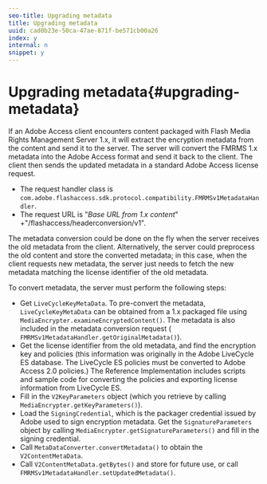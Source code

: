```yaml
---
seo-title: Upgrading metadata
title: Upgrading metadata
uuid: cad0b23e-50ca-47ae-871f-be571cb00a26
index: y
internal: n
snippet: y
---
```


# Upgrading metadata{#upgrading-metadata}

If an Adobe Access client encounters content packaged with Flash Media Rights Management Server 1.x, it will extract the encryption metadata from the content and send it to the server. The server will convert the FMRMS 1.x metadata into the Adobe Access format and send it back to the client. The client then sends the updated metadata in a standard Adobe Access license request.

* The request handler class is `com.adobe.flashaccess.sdk.protocol.compatibility.FMRMSv1MetadataHandler`. 
* The request URL is "*Base URL from 1.x content*" +"/flashaccess/headerconversion/v1".

The metadata conversion could be done on the fly when the server receives the old metadata from the client. Alternatively, the server could preprocess the old content and store the converted metadata; in this case, when the client requests new metadata, the server just needs to fetch the new metadata matching the license identifier of the old metadata.

To convert metadata, the server must perform the following steps:

* Get `LiveCycleKeyMetaData`. To pre-convert the metadata, `LiveCycleKeyMetaData` can be obtained from a 1.x packaged file using `MediaEncrypter.examineEncryptedContent()`. The metadata is also included in the metadata conversion request ( `FMRMSv1MetadataHandler.getOriginalMetadata()`). 
* Get the license identifier from the old metadata, and find the encryption key and policies (this information was originally in the Adobe LiveCycle ES database. The LiveCycle ES policies must be converted to Adobe Access 2.0 policies.) The Reference Implementation includes scripts and sample code for converting the policies and exporting license information from LiveCycle ES. 
* Fill in the `V2KeyParameters` object (which you retrieve by calling `MediaEncrypter.getKeyParameters()`). 
* Load the `SigningCredential`, which is the packager credential issued by Adobe used to sign encryption metadata. Get the `SignatureParameters` object by calling `MediaEncrypter.getSignatureParameters()` and fill in the signing credential. 
* Call `MetaDataConverter.convertMetadata()` to obtain the `V2ContentMetaData`. 
* Call `V2ContentMetaData.getBytes()` and store for future use, or call `FMRMSv1MetadataHandler.setUpdatedMetadata()`.

